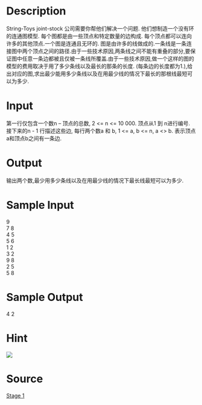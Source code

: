 
# Description

<div class="content">String-Toys joint-stock 公司需要你帮他们解决一个问题. 他们想制造一个没有环的连通图模型.
每个图都是由一些顶点和特定数量的边构成. 每个顶点都可以连向许多的其他顶点.一个图是连通且无环的.
图是由许多的线做成的.一条线是一条连接图中两个顶点之间的路径.由于一些技术原因,两条线之间不能有重叠的部分,要保证图中任意一条边都被且仅被一条线所覆盖.由于一些技术原因,做一个这样的图的模型的费用取决于用了多少条线以及最长的那条的长度. (每条边的长度都为1.),给出对应的图,求出最少能用多少条线以及在用最少线的情况下最长的那根线最短可以为多少.
</div>

# Input

<div class="content">第一行仅包含一个数n – 顶点的总数, 2 &lt;= n &lt;= 10 000. 顶点从1 到 n进行编号. 接下来的n - 1 行描述这些边, 每行两个数a 和 b, 1 &lt;= a, b &lt;= n, a &lt;&gt; b. 表示顶点a和顶点b之间有一条边.
</div>

# Output

<div class="content">输出两个数,最少用多少条线以及在用最少线的情况下最长线最短可以为多少.
</div>

# Sample Input

<div class="content"><span class="sampledata">9<br/>
7 8<br/>
4 5<br/>
5 6<br/>
1 2<br/>
3 2<br/>
9 8<br/>
2 5<br/>
5 8<br/>
</span></div>

# Sample Output

<div class="content"><span class="sampledata">4 2<br/>
</span></div>

# Hint

<div class="content"><p><img border="0" src="/source/bzoj/2067/img/aHR0cHM6Ly9seWRzeS5jb20vSnVkZ2VPbmxpbmUvaW1hZ2VzLzIwNjcuanBn.jpg"/> <br/>
</p></div>

# Source

<div class="content"><p><a href="problemset.php?search=Stage 1">Stage 1</a></p></div>

